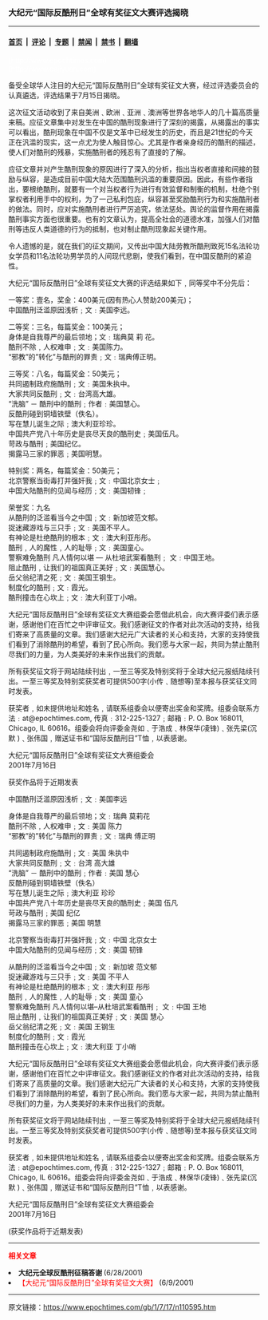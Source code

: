 ### 大纪元“国际反酷刑日”全球有奖征文大赛评选揭晓

---

#### [首页](../../../..?n110595) &nbsp;|&nbsp; [评论](../../../../../epoch-comment?n110595) &nbsp;|&nbsp; [专题](../../../../../epoch-special?n110595) &nbsp;|&nbsp; [禁闻](../../../../../epoch-news?n110595) &nbsp;|&nbsp; [禁书](../../../../../books?n110595) &nbsp;|&nbsp; [翻墙](https://github.com/gfw-breaker/nogfw/blob/master/README.md?n110595)


<div class="post_content" id="artbody" itemprop="articleBody">
 <!-- article content begin -->
 <p>
  <font color="#ffffff">
   (http://www.epochtimes.com)
  </font>
  <br/>
  <font color="#ffffff">
   (http://www.dajiyuan.com)
  </font>
 </p>
 <p>
  备受全球华人注目的大纪元“国际反酷刑日”全球有奖征文大赛，经过评选委员会的认真遴选，评选结果于7月15日揭晓。
 </p>
 <p>
  这次征文活动收到了来自美洲﹑欧洲﹑亚洲﹑澳洲等世界各地华人的几十篇高质量来稿。应征文章集中对发生在中国的酷刑现象进行了深刻的揭露，从揭露出的事实可以看出，酷刑现象在中国不仅是文革中已经发生的历史，而且是21世纪的今天正在汎滥的现实，这一点尤为使人触目惊心。尤其是作者亲身经历的酷刑的描述，使人们对酷刑的残暴，实施酷刑者的残忍有了直接的了解。
 </p>
 <p>
  应征文章并对产生酷刑现象的原因进行了深入的分析，指出当权者直接和间接的鼓励与纵容，是造成目前中国大陆大范围酷刑汎滥的重要原因。因此，有些作者指出，要根绝酷刑，就要有一个对当权者行为进行有效监督和制衡的机制，杜绝个别掌权者利用手中的权利，为了一己私利包庇，纵容甚至奖励酷刑行为和实施酷刑者的做法。同时，应对实施酷刑者进行严厉追究，依法惩处。舆论的监督作用在揭露酷刑事实方面也很重要。也有的文章认为，提高全社会的道德水准，加强人们对酷刑等违反人类道德的行为的抵制，也对制止酷刑现象起关键作用。
 </p>
 <p>
  令人遗憾的是，就在我们的征文期间，又传出中国大陆劳教所酷刑致死15名法轮功女学员和11名法轮功男学员的人间现代悲剧，使我们看到，在中国反酷刑的紧迫性。
 </p>
 <p>
  大纪元“国际反酷刑日”全球有奖征文大赛的评选结果如下﹐同等奖中不分先后：
 </p>
 <p>
  一等奖：壹名，奖金：400美元(因有热心人赞助200美元)；
  <br/>
  中国酷刑泛滥原因浅析﹔文﹕美国李远。
 </p>
 <p>
  二等奖：三名，每篇奖金：100美元；
  <br/>
  身体是自我尊严的最后领地；文﹕瑞典莫 莉 花。
  <br/>
  酷刑不除﹐人权难申﹔文﹕美国陈力。
  <br/>
  “邪教”的”转化”与酷刑的罪责﹔文﹕瑞典傅正明。
 </p>
 <p>
  三等奖：八名，每篇奖金：50美元；
  <br/>
  共同遏制政府施酷刑﹔文﹕美国朱执中。
  <br/>
  大家共同反酷刑﹔文﹕台湾高大雄。
  <br/>
  “洗脑” － 酷刑中的酷刑﹔作者﹕美国慧心。
  <br/>
  反酷刑碰到铜墙铁壁（佚名）。
  <br/>
  写在慧儿诞生之际﹔澳大利亚珍珍。
  <br/>
  中国共产党八十年历史是丧尽天良的酷刑史﹔美国伍凡。
  <br/>
  苛政与酷刑﹔美国纪亿。
  <br/>
  揭露马三家的罪恶﹔美国明慧。
 </p>
 <p>
  特别奖：两名，每篇奖金：50美元；
  <br/>
  北京警察当街毒打并强奸我﹔文﹕中国北京女士﹔
  <br/>
  中国大陆酷刑的见闻与经历﹔文﹕美国韧锋﹔
 </p>
 <p>
  荣誉奖：九名
  <br/>
  从酷刑的泛滥看当今之中国﹔文﹕新加坡范文郁。
  <br/>
  捉迷藏游戏与三只手﹔文﹕美国不平人。
  <br/>
  有神论是杜绝酷刑的根本﹔文﹕澳大利亚彤彤。
  <br/>
  酷刑﹐人的魔性﹐人的耻辱﹔文﹕美国童心。
  <br/>
  警察难免酷刑 凡人情何以堪 — 从杜培武案看酷刑﹔ 文﹕中国王地。
  <br/>
  阻止酷刑﹐让我们的祖国真正美好﹔文﹕美国慧心。
  <br/>
  岳父翁纪清之死﹔文﹕美国王钢生。
  <br/>
  制度化的酷刑﹔文﹕霞光。
  <br/>
  酷刑撞击在心坎上﹔文﹕澳大利亚丁小哨。
 </p>
 <p>
  大纪元“国际反酷刑日”全球有奖征文大赛组委会愿借此机会，向大赛评委们表示感谢，感谢他们在百忙之中评审征文。我们感谢征文的作者对此次活动的支持，给我们寄来了高质量的文章。我们感谢大纪元广大读者的关心和支持，大家的支持使我们看到了消除酷刑的希望，看到了民心所向。我们愿与大家一起，共同为禁止酷刑尽我们的力量，为人类美好的未来作出我们的贡献。
 </p>
 <p>
  所有获奖征文将于网站陆续刊出﹐一至三等奖及特别奖将于全球大纪元报纸陆续刊出。一至三等奖及特别奖获奖者可提供500字(小传﹑随想等)至本报与获奖征文同时发表。
 </p>
 <p>
  获奖者﹐如未提供地址和姓名﹐请联系组委会以便寄出奖金和奖牌。组委会联系方法﹕at@epochtimes.com, 传真﹕312-225-1327﹔邮箱﹕P. O. Box 168011, Chicago, IL 60616。组委会将向评委金尧如﹑于浩成﹑林保华(凌锋)﹑张先梁(沉默 )﹑张伟国﹐赠送证书和“国际反酷刑日”T恤﹐以表感谢。
 </p>
 <p>
  大纪元“国际反酷刑日”全球有奖征文大赛组委会
  <br/>
  2001年7月16日
 </p>
 <p>
  获奖作品将于近期发表
 </p>
 <p>
  中国酷刑泛滥原因浅析﹔文﹕美国李远
 </p>
 <p>
  身体是自我尊严的最后领地；文﹕瑞典 莫莉花
  <br/>
  酷刑不除﹐人权难申﹔文﹕美国 陈力
  <br/>
  “邪教”的”转化”与酷刑的罪责﹔文﹕瑞典 傅正明
 </p>
 <p>
  共同遏制政府施酷刑﹔文﹕美国 朱执中
  <br/>
  大家共同反酷刑﹔文﹕台湾 高大雄
  <br/>
  “洗脑” － 酷刑中的酷刑﹔作者﹕美国 慧心
  <br/>
  反酷刑碰到铜墙铁壁（佚名）
  <br/>
  写在慧儿诞生之际﹔澳大利亚 珍珍
  <br/>
  中国共产党八十年历史是丧尽天良的酷刑史﹔美国 伍凡
  <br/>
  苛政与酷刑﹔美国 纪亿
  <br/>
  揭露马三家的罪恶﹔美国 明慧
 </p>
 <p>
  北京警察当街毒打并强奸我﹔文﹕中国 北京女士
  <br/>
  中国大陆酷刑的见闻与经历﹔文﹕美国 韧锋
 </p>
 <p>
  从酷刑的泛滥看当今之中国﹔文﹕新加坡 范文郁
  <br/>
  捉迷藏游戏与三只手﹔文﹕美国 不平人
  <br/>
  有神论是杜绝酷刑的根本﹔文﹕澳大利亚 彤彤
  <br/>
  酷刑﹐人的魔性﹐人的耻辱﹔文﹕美国 童心
  <br/>
  警察难免酷刑 凡人情何以堪–从杜培武案看酷刑﹔ 文﹕中国 王地
  <br/>
  阻止酷刑﹐让我们的祖国真正美好﹔文﹕美国 慧心
  <br/>
  岳父翁纪清之死﹔文﹕美国 王钢生
  <br/>
  制度化的酷刑﹔文﹕霞光
  <br/>
  酷刑撞击在心坎上﹔文﹕澳大利亚 丁小哨
 </p>
 <p>
  大纪元“国际反酷刑日”全球有奖征文大赛组委会愿借此机会，向大赛评委们表示感谢，感谢他们在百忙之中评审征文。我们感谢征文的作者对此次活动的支持，给我们寄来了高质量的文章。我们感谢大纪元广大读者的关心和支持，大家的支持使我们看到了消除酷刑的希望，看到了民心所向。我们愿与大家一起，共同为禁止酷刑尽我们的力量，为人类美好的未来作出我们的贡献。
 </p>
 <p>
  所有获奖征文将于网站陆续刊出﹐一至三等奖及特别奖将于全球大纪元报纸陆续刊出。一至三等奖及特别奖获奖者可提供500字(小传﹑随想等)至本报与获奖征文同时发表。
 </p>
 <p>
  获奖者﹐如未提供地址和姓名﹐请联系组委会以便寄出奖金和奖牌。组委会联系方法﹕at@epochtimes.com, 传真﹕312-225-1327﹔邮箱﹕P. O. Box 168011, Chicago, IL 60616。组委会将向评委金尧如﹑于浩成﹑林保华(凌锋)﹑张先梁(沉默 )﹑张伟国﹐赠送证书和“国际反酷刑日”T恤﹐以表感谢。
 </p>
 <p>
  大纪元“国际反酷刑日”全球有奖征文大赛组委会
  <br/>
  2001年7月16日
 </p>
 <p>
  (获奖作品将于近期发表)
 </p>
 <p>
 </p>
 <hr/>
 <p>
  <b>
   <font color="red">
    相关文章
   </font>
  </b>
  <br/>
 </p>
 <li>
  <ok href="newscontent.asp?ID=104263" target="_blank">
   <b>
    大纪元全球反酷刑征稿答谢
   </b>
  </ok>
  (6/28/2001)
  <li>
   <ok href="newscontent.asp?ID=97082" target="_blank">
    <font color="red">
     【大纪元“国际反酷刑日”全球有奖征文大赛】
    </font>
   </ok>
   (6/9/2001)
   <br/>
   <!-- article content end -->
   <div id="below_article_ad">
   </div>
  </li>
 </li>
</div>


---

原文链接：https://www.epochtimes.com/gb/1/7/17/n110595.htm